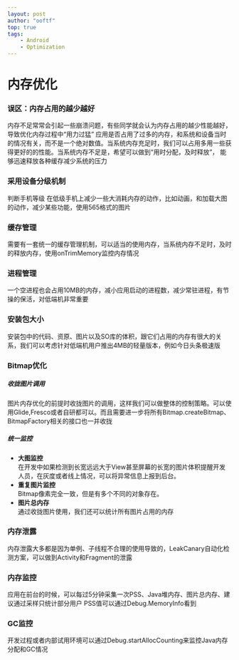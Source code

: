 ```yaml
---
layout: post
author: "ooftf"
top: true
tags:
    - Android
    - Optimization
---
```


# 内存优化
###  误区：内存占用的越少越好

内存不足常常会引起一些崩溃问题，有些同学就会认为内存占用的越少性能越好，导致优化内存过程中“用力过猛”
应用是否占用了过多的内存，和系统和设备当时的情况有关，而不是一个绝对数值。当系统内存充足时，我们可以占用多用一些获得更好的的性能。当系统内存不足是，希望可以做到“用时分配，及时释放”，
能够迅速释放各种缓存减少系统的压力

###  采用设备分级机制

判断手机等级
在低级手机上减少一些大消耗内存的动作，比如动画，和加载大图的动作，减少某些功能，使用565格式的图片

###  缓存管理

需要有一套统一的缓存管理机制，可以适当的使用内存，当系统内存不足时，及时的释放内存，使用onTrimMemory监控内存情况

###  进程管理

一个空进程也会占用10MB的内存，减小应用启动的进程数，减少常驻进程，有节操的保活，对低端机非常重要

###  安装包大小

安装包中的代码、资原、图片以及SO库的体积，跟它们占用的内存有很大的关系，我们可以考虑针对低端机用户推出4MB的轻量版本，例如今日头条极速版

### Bitmap优化

##### 收拢图片调用

图片内存优化的前提时收拢图片的调用，这样我们可以做整体的控制策略。可以使用Glide,Fresco或者自研都可以。而且需要进一步将所有Bitmap.createBitmap、BitmapFactory相关的接口也一并收拢

##### 统一监控

* **大图监控**  
    在开发中如果检测到长宽远远大于View甚至屏幕的长宽的图片体积提醒开发人员，在灰度或者线上情况，可以将异常信息上报到后台。
* **重复图片监控**  
    Bitmap像素完全一致，但是有多个不同的对象存在。
* **图片总内存**  
    通过收拢图片使用，我们还可以统计所有图片占用的内存

### 内存泄露

内存泄露大多都是因为单例、子线程不合理的使用导致的，LeakCanary自动化检测方案，可以做到Activity和Fragment的泄露

### 内存监控

应用在前台的时候，可以每过5分钟采集一次PSS、Java堆内存、图片总内存、建议通过采样只统计部分用户
PSS值可以通过Debug.MemoryInfo看到

### GC监控
开发过程或者内部试用环境可以通过Debug.startAllocCounting来监控Java内存分配和GC情况
